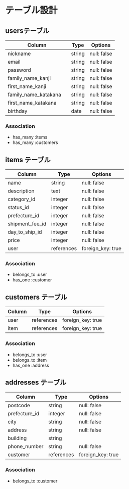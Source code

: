 # テーブル設計
## usersテーブル
| Column | Type   | Options |
| -------- | ------ | ----------- |
| nickname | string | null: false |
| email | string | null: false |
| password | string | null: false |
| family_name_kanji| string | null: false |
| first_name_kanji| string | null: false |
| family_name_katakana　| string | null: false |
| first_name_katakana| string | null: false |
| birthday| date | null: false |

### Association

- has_many :items
- has_many :customers

## items テーブル

| Column   | Type   | Options     |
| -------- | ------ | ----------- |
| name    | string | null: false |
| description | text | null: false |
| category_id| integer | null: false |
| status_id| integer | null: false |
| prefecture_id| integer | null: false |
| shipment_fee_id| integer | null: false |
| day_to_ship_id| integer | null: false |
| price| integer | null: false |
| user| references | foreign_key: true |

### Association

- belongs_to :user
- has_one :customer

## customers テーブル

| Column   | Type   | Options     |
| -------- | ------ | ----------- |
| user | references | foreign_key: true |
| item | references | foreign_key: true |


### Association

- belongs_to :user
- belongs_to :item
- has_one :address

## addresses テーブル

| Column   | Type   | Options     |
| -------- | ------ | ----------- |
| postcode     | string | null: false |
| prefecture_id    | integer | null: false |
| city | string | null: false |
| address | string | null: false |
| building | string | |
| phone_number | string | null: false |
| customer | references | foreign_key: true |


### Association
- belongs_to :customer